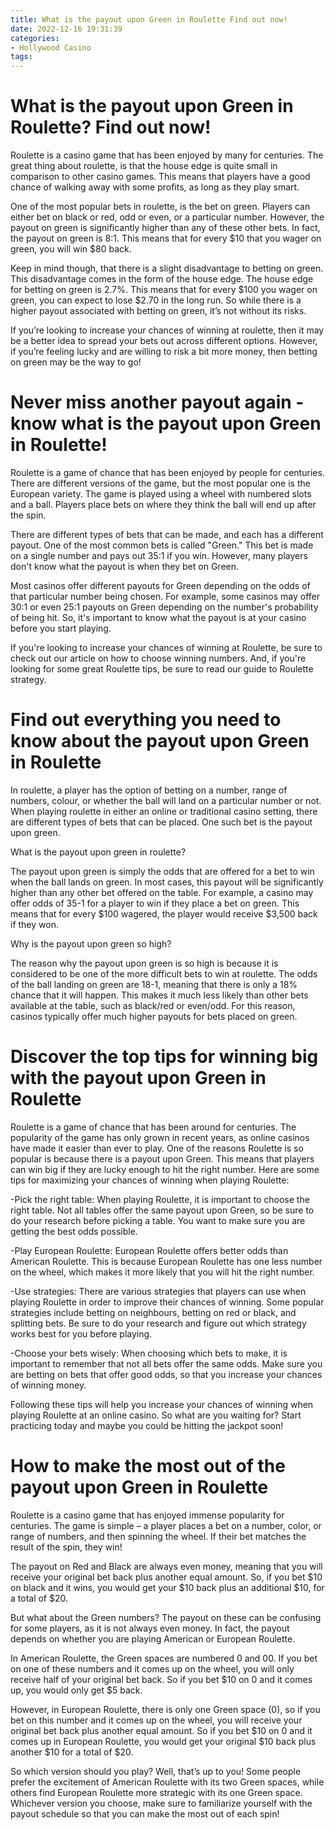 ```yaml
---
title: What is the payout upon Green in Roulette Find out now!
date: 2022-12-16 19:31:39
categories:
- Hollywood Casino
tags:
---
```



#  What is the payout upon Green in Roulette? Find out now!

Roulette is a casino game that has been enjoyed by many for centuries. The great thing about roulette, is that the house edge is quite small in comparison to other casino games. This means that players have a good chance of walking away with some profits, as long as they play smart.

One of the most popular bets in roulette, is the bet on green. Players can either bet on black or red, odd or even, or a particular number. However, the payout on green is significantly higher than any of these other bets. In fact, the payout on green is 8:1. This means that for every $10 that you wager on green, you will win $80 back.

Keep in mind though, that there is a slight disadvantage to betting on green. This disadvantage comes in the form of the house edge. The house edge for betting on green is 2.7%. This means that for every $100 you wager on green, you can expect to lose $2.70 in the long run. So while there is a higher payout associated with betting on green, it’s not without its risks.

If you’re looking to increase your chances of winning at roulette, then it may be a better idea to spread your bets out across different options. However, if you’re feeling lucky and are willing to risk a bit more money, then betting on green may be the way to go!

#  Never miss another payout again - know what is the payout upon Green in Roulette!

Roulette is a game of chance that has been enjoyed by people for centuries. There are different versions of the game, but the most popular one is the European variety. The game is played using a wheel with numbered slots and a ball. Players place bets on where they think the ball will end up after the spin.

There are different types of bets that can be made, and each has a different payout. One of the most common bets is called "Green." This bet is made on a single number and pays out 35:1 if you win. However, many players don't know what the payout is when they bet on Green.

Most casinos offer different payouts for Green depending on the odds of that particular number being chosen. For example, some casinos may offer 30:1 or even 25:1 payouts on Green depending on the number's probability of being hit. So, it's important to know what the payout is at your casino before you start playing.

If you're looking to increase your chances of winning at Roulette, be sure to check out our article on how to choose winning numbers. And, if you're looking for some great Roulette tips, be sure to read our guide to Roulette strategy.

#  Find out everything you need to know about the payout upon Green in Roulette

In roulette, a player has the option of betting on a number, range of numbers, colour, or whether the ball will land on a particular number or not. When playing roulette in either an online or traditional casino setting, there are different types of bets that can be placed. One such bet is the payout upon green.

What is the payout upon green in roulette?

The payout upon green is simply the odds that are offered for a bet to win when the ball lands on green. In most cases, this payout will be significantly higher than any other bet offered on the table. For example, a casino may offer odds of 35-1 for a player to win if they place a bet on green. This means that for every $100 wagered, the player would receive $3,500 back if they won.

Why is the payout upon green so high?

The reason why the payout upon green is so high is because it is considered to be one of the more difficult bets to win at roulette. The odds of the ball landing on green are 18-1, meaning that there is only a 18% chance that it will happen. This makes it much less likely than other bets available at the table, such as black/red or even/odd. For this reason, casinos typically offer much higher payouts for bets placed on green.

#  Discover the top tips for winning big with the payout upon Green in Roulette

Roulette is a game of chance that has been around for centuries. The popularity of the game has only grown in recent years, as online casinos have made it easier than ever to play. One of the reasons Roulette is so popular is because there is a payout upon Green. This means that players can win big if they are lucky enough to hit the right number. Here are some tips for maximizing your chances of winning when playing Roulette:

-Pick the right table: When playing Roulette, it is important to choose the right table. Not all tables offer the same payout upon Green, so be sure to do your research before picking a table. You want to make sure you are getting the best odds possible.

-Play European Roulette: European Roulette offers better odds than American Roulette. This is because European Roulette has one less number on the wheel, which makes it more likely that you will hit the right number.

-Use strategies: There are various strategies that players can use when playing Roulette in order to improve their chances of winning. Some popular strategies include betting on neighbours, betting on red or black, and splitting bets. Be sure to do your research and figure out which strategy works best for you before playing.

-Choose your bets wisely: When choosing which bets to make, it is important to remember that not all bets offer the same odds. Make sure you are betting on bets that offer good odds, so that you increase your chances of winning money.

Following these tips will help you increase your chances of winning when playing Roulette at an online casino. So what are you waiting for? Start practicing today and maybe you could be hitting the jackpot soon!

#  How to make the most out of the payout upon Green in Roulette

Roulette is a casino game that has enjoyed immense popularity for centuries. The game is simple – a player places a bet on a number, color, or range of numbers, and then spinning the wheel. If their bet matches the result of the spin, they win!

The payout on Red and Black are always even money, meaning that you will receive your original bet back plus another equal amount. So, if you bet $10 on black and it wins, you would get your $10 back plus an additional $10, for a total of $20.

But what about the Green numbers? The payout on these can be confusing for some players, as it is not always even money. In fact, the payout depends on whether you are playing American or European Roulette.

In American Roulette, the Green spaces are numbered 0 and 00. If you bet on one of these numbers and it comes up on the wheel, you will only receive half of your original bet back. So if you bet $10 on 0 and it comes up, you would only get $5 back.

However, in European Roulette, there is only one Green space (0), so if you bet on this number and it comes up on the wheel, you will receive your original bet back plus another equal amount. So if you bet $10 on 0 and it comes up in European Roulette, you would get your original $10 back plus another $10 for a total of $20.

So which version should you play? Well, that’s up to you! Some people prefer the excitement of American Roulette with its two Green spaces, while others find European Roulette more strategic with its one Green space. Whichever version you choose, make sure to familiarize yourself with the payout schedule so that you can make the most out of each spin!